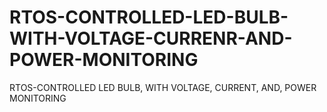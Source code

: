# RTOS-CONTROLLED-LED-BULB-WITH-VOLTAGE-CURRENR-AND-POWER-MONITORING
RTOS-CONTROLLED LED BULB, WITH VOLTAGE, CURRENT,  AND, POWER MONITORING
